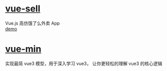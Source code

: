 # [vue-sell](https://github.com/ustbhuangyi/vue-sell)

Vue.js 高仿饿了么外卖 App  
[demo](http://ustbhuangyi.com/sell/)

# [vue-min](https://github.com/cuixiaorui/mini-vue)

实现最简 vue3 模型，用于深入学习 vue3， 让你更轻松的理解 vue3 的核心逻辑
